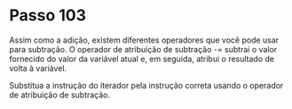 # Passo 103

Assim como a adição, existem diferentes operadores que você pode usar para subtração. O operador de atribuição de subtração -= subtrai o valor fornecido do valor da variável atual e, em seguida, atribui o resultado de volta à variável.

Substitua a instrução do iterador pela instrução correta usando o operador de atribuição de subtração.